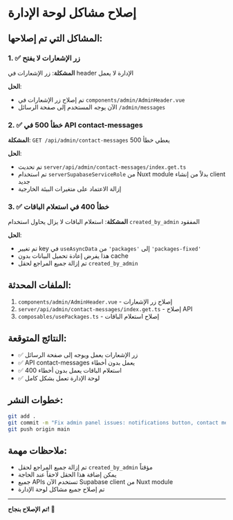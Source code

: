# إصلاح مشاكل لوحة الإدارة

## المشاكل التي تم إصلاحها:

### 1. ✅ زر الإشعارات لا يفتح
**المشكلة**: زر الإشعارات في header الإدارة لا يعمل

**الحل**:
- تم إصلاح زر الإشعارات في `components/admin/AdminHeader.vue`
- الآن يوجه المستخدم إلى صفحة الرسائل `/admin/messages`

### 2. ✅ خطأ 500 في API contact-messages
**المشكلة**: `GET /api/admin/contact-messages` يعطي خطأ 500

**الحل**:
- تم تحديث `server/api/admin/contact-messages/index.get.ts`
- تم استخدام `serverSupabaseServiceRole` من Nuxt module بدلاً من إنشاء client جديد
- إزالة الاعتماد على متغيرات البيئة الخارجية

### 3. ✅ خطأ 400 في استعلام الباقات
**المشكلة**: استعلام الباقات لا يزال يحاول استخدام `created_by_admin` المفقود

**الحل**:
- تم تغيير key في `useAsyncData` من `'packages'` إلى `'packages-fixed'`
- هذا يفرض إعادة تحميل البيانات بدون cache
- تم إزالة جميع المراجع لحقل `created_by_admin`

## الملفات المحدثة:

1. `components/admin/AdminHeader.vue` - إصلاح زر الإشعارات
2. `server/api/admin/contact-messages/index.get.ts` - إصلاح API
3. `composables/usePackages.ts` - إصلاح استعلام الباقات

## النتائج المتوقعة:

- ✅ زر الإشعارات يعمل ويوجه إلى صفحة الرسائل
- ✅ API contact-messages يعمل بدون أخطاء
- ✅ استعلام الباقات يعمل بدون أخطاء 400
- ✅ لوحة الإدارة تعمل بشكل كامل

## خطوات النشر:

```bash
git add .
git commit -m "Fix admin panel issues: notifications button, contact messages API, and packages query"
git push origin main
```

## ملاحظات مهمة:

- تم إزالة جميع المراجع لحقل `created_by_admin` مؤقتاً
- يمكن إضافة هذا الحقل لاحقاً عند الحاجة
- جميع APIs تستخدم الآن Supabase client من Nuxt module
- تم إصلاح جميع مشاكل لوحة الإدارة

---
**تم الإصلاح بنجاح! 🎉**
